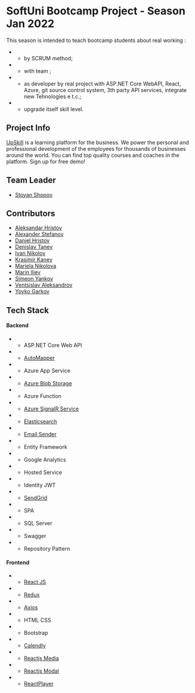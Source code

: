 # SoftUni Bootcamp Project - Season Jan 2022
This season is intended to teach bootcamp students about real working :
* -  by SCRUM method;
* -  with team ;
* -  as developer by real project with ASP.NET Core WebAPI, React, Azure, git source control system, 3th party API services, integrate new Tehnologies e t.c.;
* -  upgrade itself skill level.

## Project Info
[UpSkill](https://upskills.azurewebsites.net/) is a learning platform for the business. We power the personal and professional development of the employees for thousands of businesses around the world. You can find top quality courses and coaches in the platform. Sign up for free demo!

## Team Leader
* [Stoyan Shopov](https://github.com/StoyanShopov)

## Contributors
* [Aleksandar Hristov](https://github.com/AleksandarHristovGithub)
* [Alexander Stefanov](https://github.com/jtreesbg)
* [Daniel Hristov](https://github.com/DaniHristov)
* [Denislav Tanev](https://github.com/DenislavTanev)
* [Ivan Nikolov](https://github.com/nikolov-ivan)
* [Krasimir Kanev](https://github.com/knaevKMK)
* [Mariela Nikolova](https://github.com/MarielaBN)
* [Marin Iliev](https://github.com/mv-iliev01)
* [Simeon Yankov](https://github.com/Simeon-Yankov)
* [Ventsislav Aleksandrov](https://github.com/VentsislavAleksandrov)
* [Yovko Garkov](https://github.com/yovko93)

## Tech Stack
#### Backend
* - ASP.NET Core Web API
* - [AutoMapper](https://github.com/StoyanShopov/curly-waffle/tree/dev/Services/SBC.Services.Mapping)
* - Azure App Service
* - [Azure Blob Storage](https://azure.microsoft.com/en-us/services/storage/blobs/)
* - Azure Function
* - [Azure SignalR Service](https://docs.microsoft.com/en-us/azure/azure-signalr/)
* - [Elasticsearch](https://www.elastic.co/)
* - [Email Sender](https://github.com/StoyanShopov/curly-waffle/tree/dev/Services/SBC.Services.Messaging)
* - Entity Framework
* - Google Analytics
* - Hosted Service
* - Identity JWT
* - [SendGrid](https://sendgrid.com/)
* - SPA
* - SQL Server
* - Swagger
* - Repository Pattern

#### Frontend
* - [React JS](https://reactjs.org/)
* - [Redux](https://react-redux.js.org/)
* - [Axios](https://www.npmjs.com/package/axios)
* - HTML CSS
* - Bootstrap
* - [Calendly](https://calendly.com/)
* - [Reactjs Media](https://www.npmjs.com/package/reactjs-media)
* - [Reactjs Modal](https://www.npmjs.com/package/react-modal)
* - [ReactPlayer](https://www.npmjs.com/package/react-player)
